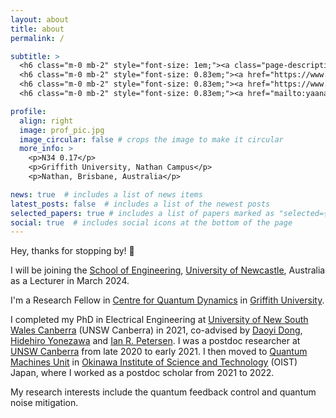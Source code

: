 ```yaml
---
layout: about
title: about
permalink: /

subtitle: >
  <h6 class="m-0 mb-2" style="font-size: 1em;"><a class="page-description" target="_blank">Research Fellow</a></h6>
  <h6 class="m-0 mb-2" style="font-size: 0.83em;"><a href="https://www.griffith.edu.au/centre-quantum-dynamics" class="page-description" target="_blank">Centre for Quantum Dynamics</a></h6>
  <h6 class="m-0 mb-2" style="font-size: 0.83em;"><a href="https://www.griffith.edu.au" class="page-description" target="_blank">Griffith University</a></h6>
  <h6 class="m-0 mb-2" style="font-size: 0.83em;"><a href="mailto:yaananliu@gmail.edu" class="page-description" target="_blank">E-Mail: yaananliu@gmail.com</a></h6>

profile:
  align: right
  image: prof_pic.jpg
  image_circular: false # crops the image to make it circular
  more_info: >
    <p>N34 0.17</p>
    <p>Griffith University, Nathan Campus</p>
    <p>Nathan, Brisbane, Australia</p>

news: true  # includes a list of news items
latest_posts: false  # includes a list of the newest posts
selected_papers: true # includes a list of papers marked as "selected={true}"
social: true  # includes social icons at the bottom of the page
---
```


Hey, thanks for stopping by! 👋

I will be joining the [School of Engineering](https://www.newcastle.edu.au/school/engineering), [University of Newcastle](https://www.newcastle.edu.au/), Australia as a Lecturer in March 2024.

I'm a Research Fellow in [Centre for Quantum Dynamics](https://www.griffith.edu.au/centre-quantum-dynamics) in [Griffith University](https://www.griffith.edu.au).

I completed my PhD in Electrical Engineering at [University of New South Wales Canberra](https://www.unsw.edu.au/canberra) (UNSW Canberra) in 2021, co-advised by [Daoyi Dong](https://researchers.anu.edu.au/researchers/dong-dx), [Hidehiro Yonezawa](https://www.riken.jp/en/research/labs/rqc/opt_qtm_ctrl_res/index.html#member) and [Ian R. Petersen](https://cecc.anu.edu.au/people/ian-petersen). I was a postdoc researcher at [UNSW Canberra](https://www.unsw.edu.au/canberra) from late 2020 to early 2021. I then moved to [Quantum Machines Unit](https://groups.oist.jp/qmech) in [Okinawa Institute of Science and Technology](https://www.oist.jp/) (OIST) Japan, where I worked as a postdoc scholar from 2021 to 2022. 

My research interests include the quantum feedback control and quantum noise mitigation.
